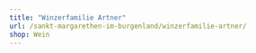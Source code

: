 ```yaml
---
title: "Winzerfamilie Artner"
url: /sankt-margarethen-im-burgenland/winzerfamilie-artner/
shop: Wein
---
```

